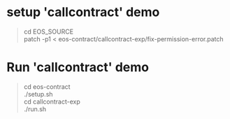 # setup 'callcontract' demo
>cd EOS_SOURCE<br>
>patch -p1 < eos-contract/callcontract-exp/fix-permission-error.patch<br>
# Run 'callcontract' demo
>cd eos-contract<br>
>./setup.sh<br>
>cd callcontract-exp<br>
>./run.sh

